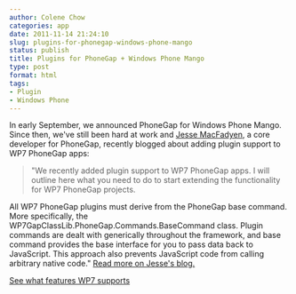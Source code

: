 ```yaml
---
author: Colene Chow
categories: app
date: 2011-11-14 21:24:10
slug: plugins-for-phonegap-windows-phone-mango
status: publish
title: Plugins for PhoneGap + Windows Phone Mango
type: post
format: html
tags:
- Plugin
- Windows Phone
---
```


In early September, we announced PhoneGap for Windows Phone Mango. Since then, we've still been hard at work and [Jesse MacFadyen](http://twitter.com/purplecabbage), a core developer for PhoneGap, recently blogged about adding plugin support to WP7 PhoneGap apps:

> "We recently added plugin support to WP7 PhoneGap apps. I will outline here what you need to do to start extending the functionality for WP7 PhoneGap projects.

All WP7 PhoneGap plugins must derive from the PhoneGap base command. More specifically, the WP7GapClassLib.PhoneGap.Commands.BaseCommand class. Plugin commands are dealt with generically throughout the framework, and base command provides the base interface for you to pass data back to JavaScript. This approach also prevents JavaScript code from calling arbitrary native code."
[Read more on Jesse's blog.](http://www.risingj.com/?p=92)

[See what features WP7 supports](https://phonegap.com/about/features)
